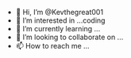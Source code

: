 - 👋 Hi, I’m @Kevthegreat001
- 👀 I’m interested in ...coding 
- 🌱 I’m currently learning ...
- 💞️ I’m looking to collaborate on ...
- 📫 How to reach me ...

<!---
Kevthegreat001/Kevthegreat001 is a ✨ special ✨ repository because its `README.md` (this file) appears on your GitHub profile.
You can click the Preview link to take a look at your changes.
--->
